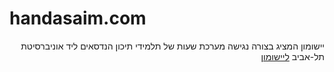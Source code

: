 <h1>handasaim.com</h1>
<div dir='rtl'>
יישומון המציג בצורה נגישה מערכת שעות של תלמידי תיכון הנדסאים ליד אוניברסיטת תל-אביב


<a href='yamb.pythonanywhere.com'>
ליישומון
</a>
</div>
